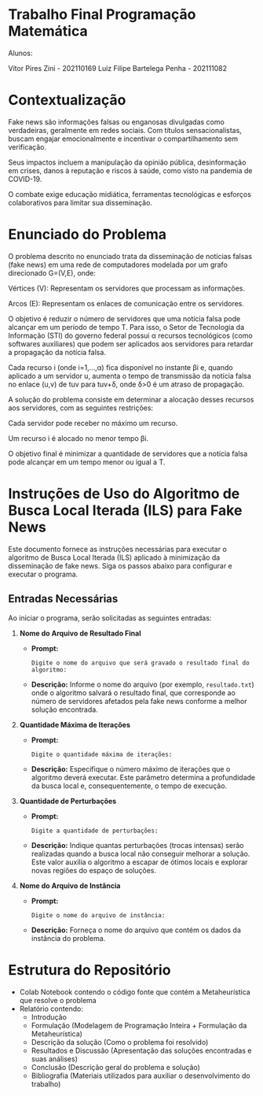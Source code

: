 # Trabalho Final Programação Matemática

Alunos:

Vítor Pires Zini - 202110169
Luiz Filipe Bartelega Penha - 202111082

# Contextualização

Fake news são informações falsas ou enganosas divulgadas como verdadeiras, geralmente em redes sociais. Com títulos sensacionalistas, buscam engajar emocionalmente e incentivar o compartilhamento sem verificação.

Seus impactos incluem a manipulação da opinião pública, desinformação em crises, danos à reputação e riscos à saúde, como visto na pandemia de COVID-19.

O combate exige educação midiática, ferramentas tecnológicas e esforços colaborativos para limitar sua disseminação.

# Enunciado do Problema

O problema descrito no enunciado trata da disseminação de notícias falsas (fake news) em uma rede de computadores modelada por um grafo direcionado G=(V,E), onde:

Vértices (V): Representam os servidores que processam as informações.

Arcos (E): Representam os enlaces de comunicação entre os servidores.

O objetivo é reduzir o número de servidores que uma notícia falsa pode alcançar em um período de tempo T. Para isso, o Setor de Tecnologia da Informação (STI) do governo federal possui α recursos tecnológicos (como softwares auxiliares) que podem ser aplicados aos servidores para retardar a propagação da notícia falsa.

Cada recurso i (onde i=1,…,α) fica disponível no instante βi e, quando aplicado a um servidor u, aumenta o tempo de transmissão da notícia falsa no enlace (u,v) de tuv para tuv+δ, onde δ>0 é um atraso de propagação.

A solução do problema consiste em determinar a alocação desses recursos aos servidores, com as seguintes restrições:

Cada servidor pode receber no máximo um recurso.

Um recurso i é alocado no menor tempo βi.

O objetivo final é minimizar a quantidade de servidores que a notícia falsa pode alcançar em um tempo menor ou igual a T.

# Instruções de Uso do Algoritmo de Busca Local Iterada (ILS) para Fake News

Este documento fornece as instruções necessárias para executar o algoritmo de Busca Local Iterada (ILS) aplicado à minimização da disseminação de fake news. Siga os passos abaixo para configurar e executar o programa.

## Entradas Necessárias

Ao iniciar o programa, serão solicitadas as seguintes entradas:

1. **Nome do Arquivo de Resultado Final**  
   - **Prompt:**  
     ```
     Digite o nome do arquivo que será gravado o resultado final do algoritmo:
     ```  
   - **Descrição:** Informe o nome do arquivo (por exemplo, `resultado.txt`) onde o algoritmo salvará o resultado final, que corresponde ao número de servidores afetados pela fake news conforme a melhor solução encontrada.

2. **Quantidade Máxima de Iterações**  
   - **Prompt:**  
     ```
     Digite o quantidade máxima de iterações:
     ```  
   - **Descrição:** Especifique o número máximo de iterações que o algoritmo deverá executar. Este parâmetro determina a profundidade da busca local e, consequentemente, o tempo de execução.

3. **Quantidade de Perturbações**  
   - **Prompt:**  
     ```
     Digite a quantidade de perturbações:
     ```  
   - **Descrição:** Indique quantas perturbações (trocas intensas) serão realizadas quando a busca local não conseguir melhorar a solução. Este valor auxilia o algoritmo a escapar de ótimos locais e explorar novas regiões do espaço de soluções.

4. **Nome do Arquivo de Instância**
   - **Prompt:**  
     ```
     Digite o nome do arquivo de instância:
     ```  
   - **Descrição:** Forneça o nome do arquivo que contém os dados da instância do problema.

# Estrutura do Repositório

- Colab Notebook contendo o código fonte que contém a Metaheurística que resolve o problema
- Relatório contendo:
    - Introdução
    - Formulação (Modelagem de Programação Inteira + Formulação da Metaheurística)
    - Descrição da solução (Como o problema foi resolvido)
    - Resultados e Discussão (Apresentação das soluções encontradas e suas análises)
    - Conclusão (Descrição geral do problema e solução)
    - Bibliografia (Materiais utilizados para auxiliar o desenvolvimento do trabalho)
